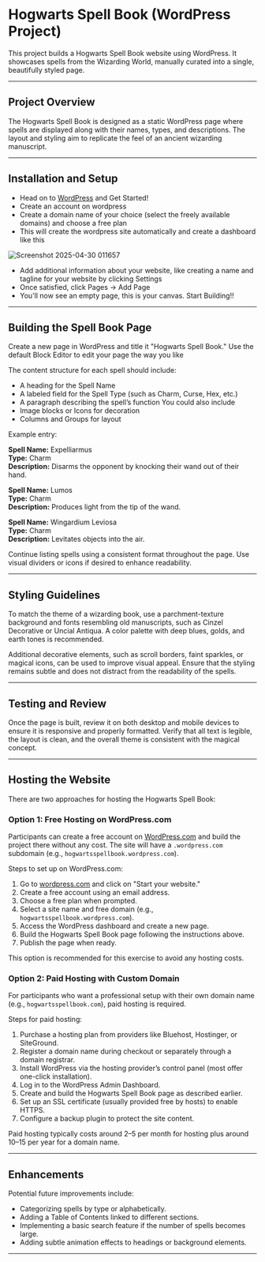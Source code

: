 # Hogwarts Spell Book (WordPress Project)

This project builds a Hogwarts Spell Book website using WordPress. It showcases spells from the Wizarding World, manually curated into a single, beautifully styled page.

---

## Project Overview

The Hogwarts Spell Book is designed as a static WordPress page where spells are displayed along with their names, types, and descriptions. The layout and styling aim to replicate the feel of an ancient wizarding manuscript.

---

## Installation and Setup

- Head on to [WordPress](www.wordpress.com) and Get Started!
- Create an account on wordpress
- Create a domain name of your choice (select the freely available domains) and choose a free plan
- This will create the wordpress site automatically and create a dashboard like this

![Screenshot 2025-04-30 011657](https://github.com/user-attachments/assets/193143e8-a0f3-4046-a676-ff94b930e492)

- Add additional information about your website, like creating a name and tagline for your website by clicking Settings
- Once satisfied, click Pages -> Add Page
- You'll now see an empty page, this is your canvas. Start Building!!

---

## Building the Spell Book Page

Create a new page in WordPress and title it "Hogwarts Spell Book." Use the default Block Editor to edit your page the way you like

The content structure for each spell should include:
- A heading for the Spell Name
- A labeled field for the Spell Type (such as Charm, Curse, Hex, etc.)
- A paragraph describing the spell’s function
You could also include
- Image blocks or Icons for decoration
- Columns and Groups for layout

Example entry:

**Spell Name:** Expelliarmus  
**Type:** Charm  
**Description:** Disarms the opponent by knocking their wand out of their hand.

**Spell Name:** Lumos  
**Type:** Charm  
**Description:** Produces light from the tip of the wand.

**Spell Name:** Wingardium Leviosa  
**Type:** Charm  
**Description:** Levitates objects into the air.

Continue listing spells using a consistent format throughout the page. Use visual dividers or icons if desired to enhance readability.

---

## Styling Guidelines

To match the theme of a wizarding book, use a parchment-texture background and fonts resembling old manuscripts, such as Cinzel Decorative or Uncial Antiqua. A color palette with deep blues, golds, and earth tones is recommended.

Additional decorative elements, such as scroll borders, faint sparkles, or magical icons, can be used to improve visual appeal. Ensure that the styling remains subtle and does not distract from the readability of the spells.

---

## Testing and Review

Once the page is built, review it on both desktop and mobile devices to ensure it is responsive and properly formatted. Verify that all text is legible, the layout is clean, and the overall theme is consistent with the magical concept.

---

## Hosting the Website

There are two approaches for hosting the Hogwarts Spell Book:

### Option 1: Free Hosting on WordPress.com

Participants can create a free account on [WordPress.com](https://wordpress.com/) and build the project there without any cost. The site will have a `.wordpress.com` subdomain (e.g., `hogwartsspellbook.wordpress.com`).

Steps to set up on WordPress.com:
1. Go to [wordpress.com](https://wordpress.com/) and click on "Start your website."
2. Create a free account using an email address.
3. Choose a free plan when prompted.
4. Select a site name and free domain (e.g., `hogwartsspellbook.wordpress.com`).
5. Access the WordPress dashboard and create a new page.
6. Build the Hogwarts Spell Book page following the instructions above.
7. Publish the page when ready.

This option is recommended for this exercise to avoid any hosting costs.

### Option 2: Paid Hosting with Custom Domain

For participants who want a professional setup with their own domain name (e.g., `hogwartsspellbook.com`), paid hosting is required.

Steps for paid hosting:
1. Purchase a hosting plan from providers like Bluehost, Hostinger, or SiteGround.
2. Register a domain name during checkout or separately through a domain registrar.
3. Install WordPress via the hosting provider’s control panel (most offer one-click installation).
4. Log in to the WordPress Admin Dashboard.
5. Create and build the Hogwarts Spell Book page as described earlier.
6. Set up an SSL certificate (usually provided free by hosts) to enable HTTPS.
7. Configure a backup plugin to protect the site content.

Paid hosting typically costs around $2–$5 per month for hosting plus around $10–$15 per year for a domain name.

---

## Enhancements

Potential future improvements include:
- Categorizing spells by type or alphabetically.
- Adding a Table of Contents linked to different sections.
- Implementing a basic search feature if the number of spells becomes large.
- Adding subtle animation effects to headings or background elements.

---


